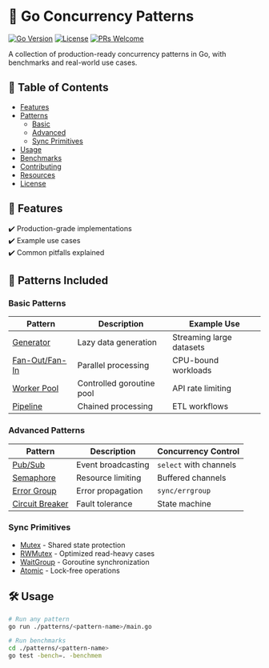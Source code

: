 # 🚀 Go Concurrency Patterns

[![Go Version](https://img.shields.io/badge/Go-1.21+-00ADD8?logo=go)](https://golang.org/dl/)
[![License](https://img.shields.io/badge/license-MIT-blue)](LICENSE)
[![PRs Welcome](https://img.shields.io/badge/PRs-welcome-brightgreen.svg)](CONTRIBUTING.md)

A collection of production-ready concurrency patterns in Go, with benchmarks and real-world use cases.

## 📖 Table of Contents

- [Features](#-features)
- [Patterns](#-patterns-included)
  - [Basic](#basic-patterns)
  - [Advanced](#advanced-patterns)
  - [Sync Primitives](#sync-primitives)
- [Usage](#-usage)
- [Benchmarks](#-benchmarks)
- [Contributing](#-contributing)
- [Resources](#-learning-resources)
- [License](#-license)

## 🌟 Features

✔️ Production-grade implementations  
✔️ Example use cases  
✔️ Common pitfalls explained  

## 🧩 Patterns Included

### Basic Patterns
| Pattern | Description | Example Use |
|---------|------------|-------------|
| [Generator](/generator/) | Lazy data generation | Streaming large datasets |
| [Fan-Out/Fan-In](/fanout-fanin/) | Parallel processing | CPU-bound workloads |
| [Worker Pool](/workerpool/) | Controlled goroutine pool | API rate limiting |
| [Pipeline](/pipeline/) | Chained processing | ETL workflows |

### Advanced Patterns
| Pattern | Description | Concurrency Control |
|---------|------------|---------------------|
| [Pub/Sub](/pubsub/) | Event broadcasting | `select` with channels |
| [Semaphore](/semaphore/) | Resource limiting | Buffered channels |
| [Error Group](/errgroup/) | Error propagation | `sync/errgroup` |
| [Circuit Breaker](/circuit-breaker/) | Fault tolerance | State machine |

### Sync Primitives
- [Mutex](/sync-mutex/) - Shared state protection
- [RWMutex](/sync-mutex/) - Optimized read-heavy cases
- [WaitGroup](/sync-waitgroup/) - Goroutine synchronization
- [Atomic](/sync-atomic/) - Lock-free operations

## 🛠️ Usage

```bash
# Run any pattern
go run ./patterns/<pattern-name>/main.go

# Run benchmarks
cd ./patterns/<pattern-name>
go test -bench=. -benchmem
